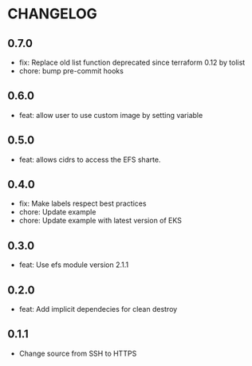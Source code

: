 # CHANGELOG

## 0.7.0

* fix: Replace old list function deprecated since terraform 0.12 by tolist
* chore: bump pre-commit hooks

## 0.6.0
* feat: allow user to use custom image by setting variable

## 0.5.0
* feat: allows cidrs to access the EFS sharte.

## 0.4.0

* fix: Make labels respect best practices
* chore: Update example
* chore: Update example with latest version of EKS

## 0.3.0
* feat: Use efs module version 2.1.1

## 0.2.0

* feat: Add implicit dependecies for clean destroy

## 0.1.1

* Change source from SSH to HTTPS
